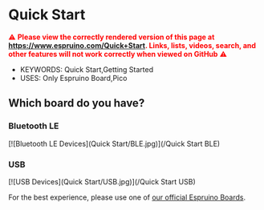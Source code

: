 <!--- Copyright (c) 2013 Gordon Williams, Pur3 Ltd. See the file LICENSE for copying permission. -->
Quick Start
==========

<span style="color:red">:warning: **Please view the correctly rendered version of this page at https://www.espruino.com/Quick+Start. Links, lists, videos, search, and other features will not work correctly when viewed on GitHub** :warning:</span>

* KEYWORDS: Quick Start,Getting Started
* USES: Only Espruino Board,Pico

## Which board do you have?

### Bluetooth LE
[![Bluetooth LE Devices](Quick Start/BLE.jpg)](/Quick Start BLE)

### USB
[![USB Devices](Quick Start/USB.jpg)](/Quick Start USB)

For the best experience, please use one of [our official Espruino Boards](/Order).

<script>
if (window.location.hash=="#pixljs" || window.location.hash=="#puckjs")
  window.location.pathname = "/Quick+Start+BLE";
</script>
